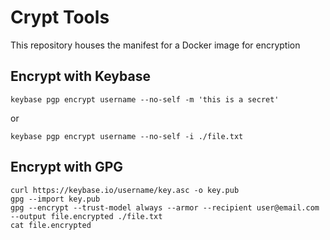 # Crypt Tools
This repository houses the manifest for a Docker image for encryption

## Encrypt with Keybase

```
keybase pgp encrypt username --no-self -m 'this is a secret'
```
or
```
keybase pgp encrypt username --no-self -i ./file.txt
```

## Encrypt with GPG
```
curl https://keybase.io/username/key.asc -o key.pub
gpg --import key.pub
gpg --encrypt --trust-model always --armor --recipient user@email.com --output file.encrypted ./file.txt
cat file.encrypted
```
